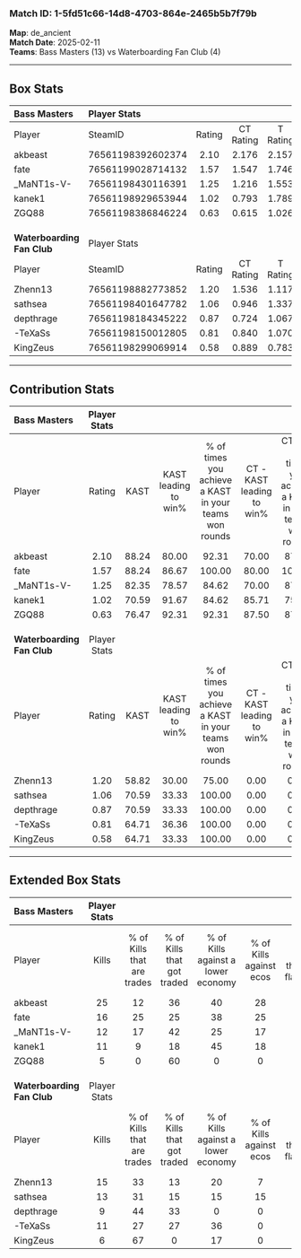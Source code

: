 ### Match ID: 1-5fd51c66-14d8-4703-864e-2465b5b7f79b  
**Map**: de_ancient  
**Match Date**: 2025-02-11  
**Teams**: Bass Masters (13) vs Waterboarding Fan Club (4)  

---  

## Box Stats  

| **Bass Masters**           | Player Stats      |        |           |          |       |       |       |         |        |      |     |
| :- | :- | :-: | :-: | :-: | :-: | :-: | :-: | :-: | :-: | :-: | :-: |
| Player                     | SteamID           | Rating | CT Rating | T Rating | KAST  |  ADR  | Kills | Assists | Deaths | K/D  | HS% |
| akbeast                    | 76561198392602374 |  2.10  |   2.176   |  2.157   | 88.24 | 146.9 |  25   |    5    |   12   | 2.08 | 44  |
| fate                       | 76561199028714132 |  1.57  |   1.547   |  1.746   | 88.24 | 84.7  |  16   |    6    |   8    | 2.00 | 62  |
| _MaNT1s-V-                 | 76561198430116391 |  1.25  |   1.216   |  1.553   | 82.35 | 82.5  |  12   |    5    |   10   | 1.20 | 66  |
| kanek1                     | 76561198929653944 |  1.02  |   0.793   |  1.789   | 70.59 | 71.7  |  11   |    0    |   11   | 1.00 | 72  |
| ZGQ88                      | 76561198386846224 |  0.63  |   0.615   |  1.026   | 76.47 | 42.1  |   5   |    5    |   13   | 0.38 | 60  |
|                            |                   |        |           |          |       |       |       |         |        |      |     |
|                            |                   |        |           |          |       |       |       |         |        |      |     |
|                            |                   |        |           |          |       |       |       |         |        |      |     |
| **Waterboarding Fan Club** | Player Stats      |        |           |          |       |       |       |         |        |      |     |
| Player                     | SteamID           | Rating | CT Rating | T Rating | KAST  |  ADR  | Kills | Assists | Deaths | K/D  | HS% |
| Zhenn13                    | 76561198882773852 |  1.20  |   1.536   |  1.117   | 58.82 | 102.5 |  15   |    5    |   13   | 1.15 | 60  |
| sathsea                    | 76561198401647782 |  1.06  |   0.946   |  1.337   | 70.59 | 76.7  |  13   |    3    |   14   | 0.93 |  0  |
| depthrage                  | 76561198184345222 |  0.87  |   0.724   |  1.067   | 70.59 | 68.7  |   9   |    4    |   13   | 0.69 | 44  |
| -TeXaSs                    | 76561198150012805 |  0.81  |   0.840   |  1.070   | 64.71 | 56.1  |  11   |    2    |   15   | 0.73 | 54  |
| KingZeus                   | 76561198299069914 |  0.58  |   0.889   |  0.783   | 64.71 | 48.1  |   6   |    5    |   14   | 0.43 | 33  |
---  

## Contribution Stats  

| **Bass Masters**           | Player Stats |       |                      |                                                        |                           |                                                             |                          |                                                            |
| :- | :-: | :-: | :-: | :-: | :-: | :-: | :-: | :-: |
| Player                     |    Rating    | KAST  | KAST leading to win% | % of times you achieve a KAST in your teams won rounds | CT - KAST leading to win% | CT - % of times you achieve a KAST in your teams won rounds | T - KAST leading to win% | T - % of times you achieve a KAST in your teams won rounds |
| akbeast                    |     2.10     | 88.24 |        80.00         |                         92.31                          |           70.00           |                            87.50                            |          100.00          |                           100.00                           |
| fate                       |     1.57     | 88.24 |        86.67         |                         100.00                         |           80.00           |                           100.00                            |          100.00          |                           100.00                           |
| _MaNT1s-V-                 |     1.25     | 82.35 |        78.57         |                         84.62                          |           70.00           |                            87.50                            |          100.00          |                           80.00                            |
| kanek1                     |     1.02     | 70.59 |        91.67         |                         84.62                          |           85.71           |                            75.00                            |          100.00          |                           100.00                           |
| ZGQ88                      |     0.63     | 76.47 |        92.31         |                         92.31                          |           87.50           |                            87.50                            |          100.00          |                           100.00                           |
|                            |              |       |                      |                                                        |                           |                                                             |                          |                                                            |
|                            |              |       |                      |                                                        |                           |                                                             |                          |                                                            |
|                            |              |       |                      |                                                        |                           |                                                             |                          |                                                            |
| **Waterboarding Fan Club** | Player Stats |       |                      |                                                        |                           |                                                             |                          |                                                            |
| Player                     |    Rating    | KAST  | KAST leading to win% | % of times you achieve a KAST in your teams won rounds | CT - KAST leading to win% | CT - % of times you achieve a KAST in your teams won rounds | T - KAST leading to win% | T - % of times you achieve a KAST in your teams won rounds |
| Zhenn13                    |     1.20     | 58.82 |        30.00         |                         75.00                          |           0.00            |                            0.00                             |          50.00           |                           75.00                            |
| sathsea                    |     1.06     | 70.59 |        33.33         |                         100.00                         |           0.00            |                            0.00                             |          50.00           |                           100.00                           |
| depthrage                  |     0.87     | 70.59 |        33.33         |                         100.00                         |           0.00            |                            0.00                             |          44.44           |                           100.00                           |
| -TeXaSs                    |     0.81     | 64.71 |        36.36         |                         100.00                         |           0.00            |                            0.00                             |          50.00           |                           100.00                           |
| KingZeus                   |     0.58     | 64.71 |        33.33         |                         100.00                         |           0.00            |                            0.00                             |          50.00           |                           100.00                           |
---  

## Extended Box Stats  

| **Bass Masters**           | Player Stats |                            |                            |                                    |                         |                              |                                 |        |                             |                                     |                          |                               |                            |
| :- | :-: | :-: | :-: | :-: | :-: | :-: | :-: | :-: | :-: | :-: | :-: | :-: | :-: |
| Player                     |    Kills     | % of Kills that are trades | % of Kills that got traded | % of Kills against a lower economy | % of Kills against ecos | % of Kills that are flawless | % of Kills that are close duels | Deaths | % of Deaths that get traded | % of Deaths against a lower economy | % of Deaths against ecos | % of Deaths that are flawless | % of Deaths that are close |
| akbeast                    |      25      |             12             |             36             |                 40                 |           28            |              72              |                0                |   12   |             17              |                 25                  |            17            |              92               |             8              |
| fate                       |      16      |             25             |             25             |                 38                 |           25            |              81              |                0                |   8    |             13              |                 25                  |            0             |              63               |             13             |
| _MaNT1s-V-                 |      12      |             17             |             42             |                 25                 |           17            |              42              |               17                |   10   |             20              |                 10                  |            0             |              50               |             0              |
| kanek1                     |      11      |             9              |             18             |                 45                 |           18            |              64              |                9                |   11   |             18              |                 18                  |            9             |              36               |             9              |
| ZGQ88                      |      5       |             0              |             60             |                 0                  |            0            |              60              |                0                |   13   |             23              |                 31                  |            15            |              62               |             0              |
|                            |              |                            |                            |                                    |                         |                              |                                 |        |                             |                                     |                          |                               |                            |
|                            |              |                            |                            |                                    |                         |                              |                                 |        |                             |                                     |                          |                               |                            |
|                            |              |                            |                            |                                    |                         |                              |                                 |        |                             |                                     |                          |                               |                            |
| **Waterboarding Fan Club** | Player Stats |                            |                            |                                    |                         |                              |                                 |        |                             |                                     |                          |                               |                            |
| Player                     |    Kills     | % of Kills that are trades | % of Kills that got traded | % of Kills against a lower economy | % of Kills against ecos | % of Kills that are flawless | % of Kills that are close duels | Deaths | % of Deaths that get traded | % of Deaths against a lower economy | % of Deaths against ecos | % of Deaths that are flawless | % of Deaths that are close |
| Zhenn13                    |      15      |             33             |             13             |                 20                 |            7            |              67              |                0                |   13   |             15              |                 15                  |            8             |              62               |             8              |
| sathsea                    |      13      |             31             |             15             |                 15                 |           15            |              69              |                8                |   14   |             36              |                 21                  |            7             |              86               |             7              |
| depthrage                  |      9       |             44             |             33             |                 0                  |            0            |              56              |               11                |   13   |             31              |                 15                  |            8             |              54               |             8              |
| -TeXaSs                    |      11      |             27             |             27             |                 36                 |            0            |              55              |                0                |   15   |             40              |                 20                  |            7             |              80               |             0              |
| KingZeus                   |      6       |             67             |             0              |                 17                 |            0            |              50              |               17                |   14   |             43              |                 21                  |            7             |              64               |             0              |
